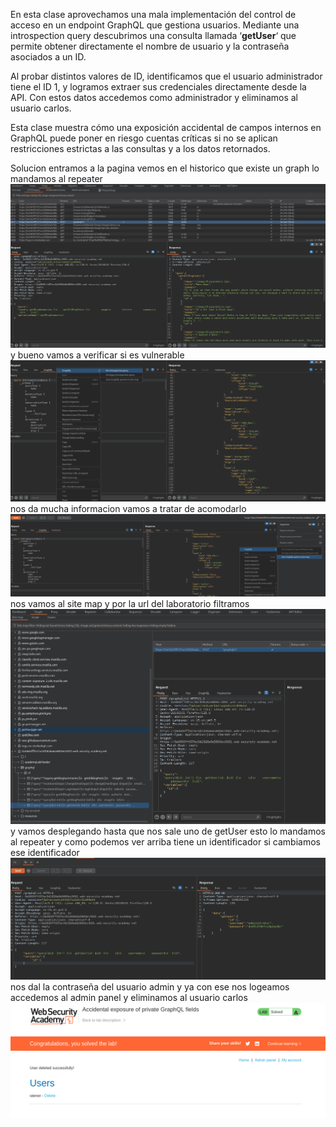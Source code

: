 En esta clase aprovechamos una mala implementación del control de acceso en un endpoint GraphQL que gestiona usuarios. Mediante una introspection query descubrimos una consulta llamada ‘**getUser**‘ que permite obtener directamente el nombre de usuario y la contraseña asociados a un ID.

Al probar distintos valores de ID, identificamos que el usuario administrador tiene el ID 1, y logramos extraer sus credenciales directamente desde la API. Con estos datos accedemos como administrador y eliminamos al usuario carlos.

Esta clase muestra cómo una exposición accidental de campos internos en GraphQL puede poner en riesgo cuentas críticas si no se aplican restricciones estrictas a las consultas y a los datos retornados.

Solucion
entramos a la pagina vemos en el historico que existe un graph lo mandamos al repeater
![Pasted_image_20250901015349.png](Imagenes/Pasted_image_20250901015349.png)
y bueno vamos a verificar si es vulnerable 
![Pasted_image_20250901015537.png](Imagenes/Pasted_image_20250901015537.png)nos da mucha informacion vamos a tratar de acomodarlo
![Pasted_image_20250901015634.png](Imagenes/Pasted_image_20250901015634.png)
nos vamos al site map y por la url del laboratorio filtramos
![Pasted_image_20250901015815.png](Imagenes/Pasted_image_20250901015815.png)
y vamos desplegando hasta que nos sale uno de getUser esto lo mandamos al repeater
y como podemos ver arriba tiene un identificador si cambiamos ese identificador
![Pasted_image_20250901015952.png](Imagenes/Pasted_image_20250901015952.png)
nos dal la contraseña del usuario admin
y ya con ese nos logeamos accedemos al admin panel y eliminamos al usuario carlos
![Pasted_image_20250901020052.png](Imagenes/Pasted_image_20250901020052.png)

